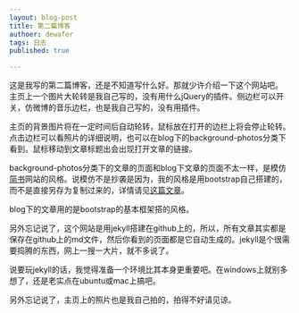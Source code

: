 ```yaml
---
layout: blog-post
title: 第二篇博客
authoer: dewafer
tags: 日志
published: true

---
```


这是我写的第二篇博客，还是不知道写什么好。那就少许介绍一下这个网站吧。
主页上一个图片大轮转是我自己写的，没有用什么jQuery的插件。侧边栏可以开关，仿微博的音乐边栏，也是我自己写的，没有用插件。

<!--more-->

主页的背景图片将在一定时间后自动轮转，鼠标放在打开的边栏上将会停止轮转。点击边栏可以看照片的详细说明，也可以在blog下的background-photos分类下看到。鼠标移动到文章标题出会出现打开文章的链接。


background-photos分类下的文章的页面和blog下文章的页面不太一样，是模仿[简书](http://www.jianshu.com)网站的风格。说模仿不是抄袭是因为，我的风格是用bootstrap自己搭建的，而不是直接另存为复制过来的，详情请见[这篇文章](http://www.jianshu.com/p/2e3eab70eefe)。


blog下的文章用的是bootstrap的基本框架搭的风格。


另外忘记说了，这个网站是用jekyll搭建在github上的，所以，所有文章其实都是保存在github上的md文件，然后你看到的页面都是它自动生成的。jekyll是个很需要捣腾的东西，网上一搜一大片，就不多说了。


说要玩jekyll的话，我觉得准备一个环境比其本身更重要吧。在windows上就别多想了，还是老实点在ubuntu或mac上搞吧。


另外忘记说了，主页上的照片也是我自己拍的，拍得不好请见谅。